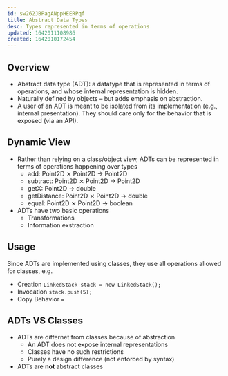 ```yaml
---
id: sw262JBPagANppHEERPqf
title: Abstract Data Types
desc: Types represented in terms of operations
updated: 1642011108986
created: 1642010172454
---
```

## Overview
- Abstract data type (ADT): a datatype that is represented in terms
of operations, and whose internal representation is hidden.
- Naturally defined by objects – but adds emphasis on abstraction.
- A user of an ADT is meant to be isolated from its implementation
(e.g., internal presentation). They should care only for the
behavior that is exposed (via an API).
## Dynamic View
- Rather than relying on a class/object view, ADTs can be represented in terms of operations happening over types
    - add: Point2D ⨯ Point2D → Point2D
    - subtract: Point2D ⨯ Point2D → Point2D
    - getX: Point2D → double
    - getDistance: Point2D ⨯ Point2D → double
    - equal: Point2D ⨯ Point2D → boolean
- ADTs have two basic operations
    - Transformations
    - Information exstraction
## Usage
Since ADTs are implemented using classes, they use all operations allowed for classes, e.g.
- Creation `LinkedStack stack = new LinkedStack();`
- Invocation `stack.push(5);`
- Copy Behavior `=`
## ADTs VS Classes
- ADTs are differnet from classes because of abstraction
    - An ADT does not expose internal representations
    - Classes have no such restrictions
    - Purely a design difference (not enforced by syntax)
- ADTs are **not** abstract classes
